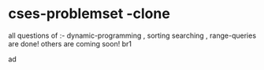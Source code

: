 # cses-problemset -clone
all questions of :-
  dynamic-programming , 
   sorting searching , 
   range-queries 
are done!
others are coming soon!
br1

ad